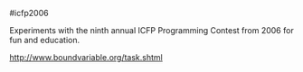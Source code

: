 #icfp2006

Experiments with the ninth annual ICFP Programming Contest from 2006 for fun and education.

http://www.boundvariable.org/task.shtml